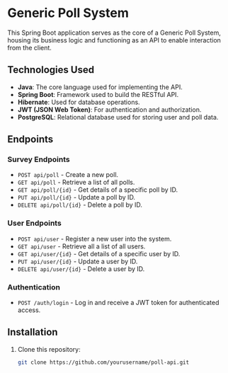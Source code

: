 # Generic Poll System

This Spring Boot application serves as the core of a Generic Poll System, housing its business logic and functioning as an API to enable interaction from the client.

## Technologies Used

- **Java**: The core language used for implementing the API.
- **Spring Boot**: Framework used to build the RESTful API.
- **Hibernate**: Used for database operations.
- **JWT (JSON Web Token)**: For authentication and authorization.
- **PostgreSQL**: Relational database used for storing user and poll data.

## Endpoints

### Survey Endpoints

- `POST api/poll` - Create a new poll.
- `GET api/poll` - Retrieve a list of all polls.
- `GET api/poll/{id}` - Get details of a specific poll by ID.
- `PUT api/poll/{id}` - Update a poll by ID.
- `DELETE api/poll/{id}` - Delete a poll by ID.

### User Endpoints

- `POST api/user` - Register a new user into the system.
- `GET api/user` - Retrieve all a list of all users.
- `GET api/user/{id}` - Get details of a specific user by ID.
- `PUT api/user/{id}` - Update a user by ID.
- `DELETE api/user/{id}` - Delete a user by ID.

### Authentication

- `POST /auth/login` - Log in and receive a JWT token for authenticated access.

## Installation

1. Clone this repository:
   ```bash
   git clone https://github.com/yourusername/poll-api.git
